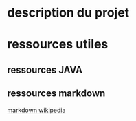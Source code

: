 # description du projet

# ressources utiles

## ressources JAVA

## ressources markdown

[markdown wikipedia](https://fr.wikipedia.org/wiki/Markdown)